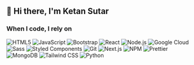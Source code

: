 ##  👋 Hi there,  I'm Ketan Sutar 

<h3>When I code, I rely on</h3>
<p>
 <!-- HTML5 -->
<img alt="HTML5" src="https://img.shields.io/badge/-HTML5-E34F26?style=flat-square&logo=html5&logoColor=white" />

<!-- JavaScript -->
<img alt="JavaScript" src="https://img.shields.io/badge/-JavaScript-F7DF1C?style=flat-square&logo=javascript&logoColor=black" />

<!-- Bootstrap -->
<img alt="Bootstrap" src="https://img.shields.io/badge/-Bootstrap-7952B3?style=flat-square&logo=bootstrap&logoColor=white" />

<!-- React -->
<img alt="React" src="https://img.shields.io/badge/-React-45b8d8?style=flat-square&logo=react&logoColor=white" />

<!-- Node.js -->
<img alt="Node.js" src="https://img.shields.io/badge/-Node.js-43853D?style=flat-square&logo=node.js&logoColor=white" />

<!-- Google Cloud Platform -->
<img alt="Google Cloud" src="https://img.shields.io/badge/-Google_Cloud_Platform-1A73E8?style=flat-square&logo=google-cloud&logoColor=white" />

<!-- Sass -->
<img alt="Sass" src="https://img.shields.io/badge/-Sass-CC6699?style=flat-square&logo=sass&logoColor=white" />

<!-- Styled Components -->
<img alt="Styled Components" src="https://img.shields.io/badge/-Styled_Components-DB7092?style=flat-square&logo=styled-components&logoColor=white" />

<!-- Git -->
<img alt="Git" src="https://img.shields.io/badge/-Git-F05032?style=flat-square&logo=git&logoColor=white" />

<!-- Next.js (Corrected) -->
<img alt="Next.js" src="https://img.shields.io/badge/-Next.js-000000?style=flat-square&logo=next.js&logoColor=white" />

<!-- NPM -->
<img alt="NPM" src="https://img.shields.io/badge/-NPM-CB3837?style=flat-square&logo=npm&logoColor=white" />

<!-- Prettier -->
<img alt="Prettier" src="https://img.shields.io/badge/-Prettier-F7B93E?style=flat-square&logo=prettier&logoColor=white" />

<!-- MongoDB -->
<img alt="MongoDB" src="https://img.shields.io/badge/-MongoDB-13AA52?style=flat-square&logo=mongodb&logoColor=white" />

<!-- Tailwind CSS (Corrected style) -->
<img alt="Tailwind CSS" src="https://img.shields.io/badge/-Tailwind_CSS-38B2AC?style=flat-square&logo=tailwind-css&logoColor=white" />

<!-- Python -->
<img alt="Python" src="https://img.shields.io/badge/-Python-3776AB?style=flat-square&logo=python&logoColor=white" />




  
</p>

<!--
**ketan-sutar/ketan-sutar** is a ✨ _special_ ✨ repository because its `README.md` (this file) appears on your GitHub profile.

Here are some ideas to get you started:



- 🔭 I’m currently working on ...
- 🌱 I’m currently learning ...
- 👯 I’m looking to collaborate on ...
- 🤔 I’m looking for help with ...
- 💬 Ask me about ...
- 📫 How to reach me: ...
- 😄 Pronouns: ...
- ⚡ Fun fact: ...
-->
